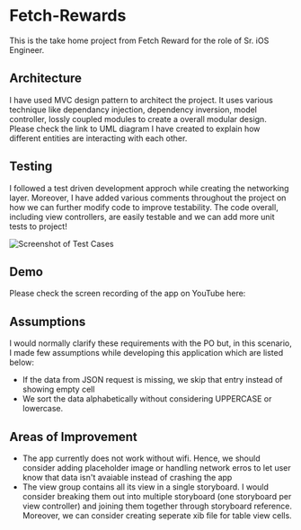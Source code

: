 # Fetch-Rewards

This is the take home project from Fetch Reward for the role of Sr. iOS Engineer.

## Architecture

I have used MVC design pattern to architect the project. It uses various technique like dependancy injection, dependency inversion, model controller, lossly coupled modules to create a overall modular design. Please check the link to UML diagram I have created to explain how different entities are interacting with each other. 

## Testing

I followed a test driven development approch while creating the networking layer. Moreover, I have added various comments throughout the project on how we can further modify code to improve testability. The code overall, including view controllers, are easily testable and we can add more unit tests to project!

![Screenshot of Test Cases](https://i.ibb.co/QXtPvMJ/Screenshot-2022-07-03-at-2-08-37-AM.png)

## Demo

Please check the screen recording of the app on YouTube here: 


## Assumptions

I would normally clarify these requirements with the PO but, in this scenario, I made few assumptions while developing this application which are listed below:
- If the data from JSON request is missing, we skip that entry instead of showing empty cell
- We sort the data alphabetically without considering UPPERCASE or lowercase. 


## Areas of Improvement
- The app currently does not work without wifi. Hence, we should consider adding placeholder image or handling network erros to let user know that data isn't avaiable instead of crashing the app
- The view group contains all its view in a single storyboard. I would consider breaking them out into multiple storyboard (one storyboard per view controller) and joining them together through storyboard reference. Moreover, we can consider creating seperate xib file for table view cells. 
